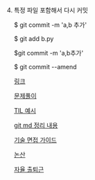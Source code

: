4. 특정 파일 포함해서 다시 커밋 

   $ git commit -m 'a,b 추가'

   $ git add b.py

   $git commit -m 'a,b추가'

   $ git commit --amend

   [링크](https://github.com/minwooDB)

   [문제풀이](https://github.com/minwooDB)

   [TIL 예시](https://github.com/edutak/algorithms)

   [git md 정리 내용](https://gist.github.com/edutak/0b3ec40bdecbc9bad074e8df1e5a7998)

   [기술 면접 가이드](https://github.com/JaeYeopHan/Interview_Question_for_Beginner)

   [논산](https://github.com/krta2/awesome-nonsan)

   [자율 출퇴근](https://github.com/milooy/remote-or-flexible-work-company-in-korea)

   

   

   

   